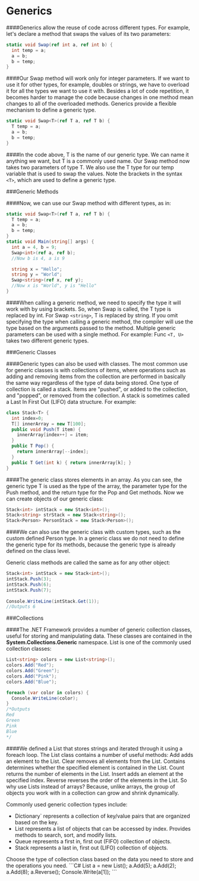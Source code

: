 # Generics

####Generics allow the reuse of code across different types.
For example, let's declare a method that swaps the values of its two parameters:
```C#
static void Swap(ref int a, ref int b) {
  int temp = a;
  a = b;
  b = temp;
}
```
####Our Swap method will work only for integer parameters. If we want to use it for other types, for example, doubles or strings, we have to overload it for all the types we want to use it with. Besides a lot of code repetition, it becomes harder to manage the code because changes in one method mean changes to all of the overloaded methods.
Generics provide a flexible mechanism to define a generic type.
```C#
static void Swap<T>(ref T a, ref T b) {
  T temp = a;
  a = b;
  b = temp;
}
```
####In the code above, T is the name of our generic type. We can name it anything we want, but T is a commonly used name. Our Swap method now takes two parameters of type T. We also use the T type for our temp variable that is used to swap the values.
Note the brackets in the syntax` <T>`, which are used to define a generic type.

###Generic Methods

####Now, we can use our Swap method with different types, as in:
```C#
static void Swap<T>(ref T a, ref T b) {
  T temp = a;
  a = b;
  b = temp;
}
static void Main(string[] args) {
  int a = 4, b = 9;
  Swap<int>(ref a, ref b);
  //Now b is 4, a is 9

  string x = "Hello";
  string y = "World";
  Swap<string>(ref x, ref y);
  //Now x is "World", y is "Hello"
}
```

####When calling a generic method, we need to specify the type it will work with by using brackets. So, when Swap<int> is called, the T type is replaced by int. For Swap ` <string> `, T is replaced by string. 
If you omit specifying the type when calling a generic method, the compiler will use the type based on the arguments passed to the method.
Multiple generic parameters can be used with a single method. 
For example: Func `<T, U>` takes two different generic types.

###Generic Classes

####Generic types can also be used with classes.
The most common use for generic classes is with collections of items, where operations such as adding and removing items from the collection are performed in basically the same way regardless of the type of data being stored. One type of collection is called a stack. Items are "pushed", or added to the collection, and "popped", or removed from the collection. A stack is sometimes called a Last In First Out (LIFO) data structure.
For example:
```C#
class Stack<T> {
  int index=0;
  T[] innerArray = new T[100];
  public void Push(T item) {
    innerArray[index++] = item; 
  }
  public T Pop() {
    return innerArray[--index]; 
  }
  public T Get(int k) { return innerArray[k]; }
}
```
####The generic class stores elements in an array. As you can see, the generic type T is used as the type of the array, the parameter type for the Push method, and the return type for the Pop and Get methods.
Now we can create objects of our generic class:
```C#
Stack<int> intStack = new Stack<int>();
Stack<string> strStack = new Stack<string>();
Stack<Person> PersonStack = new Stack<Person>();
```
####We can also use the generic class with custom types, such as the custom defined Person type.
In a generic class we do not need to define the generic type for its methods, because the generic type is already defined on the class level.

Generic class methods are called the same as for any other object:
```C#
Stack<int> intStack = new Stack<int>();
intStack.Push(3);
intStack.Push(6);
intStack.Push(7);
            
Console.WriteLine(intStack.Get(1));
//Outputs 6
```

###Collections

####The .NET Framework provides a number of generic collection classes, useful for storing and manipulating data.
These classes are contained in the<b> System.Collections.Generic</b> namespace.
List is one of the commonly used collection classes:
```c#
List<string> colors = new List<string>();
colors.Add("Red");
colors.Add("Green");
colors.Add("Pink");
colors.Add("Blue");

foreach (var color in colors) {
  Console.WriteLine(color);
}
/*Outputs
Red
Green
Pink
Blue
*/
```
####We defined a List that stores strings and iterated through it using a foreach loop. 
The List class contains a number of useful methods:
Add adds an element to the List.
Clear removes all elements from the List.
Contains determines whether the specified element is contained in the List.
Count returns the number of elements in the List.
Insert adds an element at the specified index.
Reverse reverses the order of the elements in the List.
So why use Lists instead of arrays?
Because, unlike arrays, the group of objects you work with in a collection can grow and shrink dynamically.


Commonly used generic collection types include:
<ul>
<li>Dictionary`<TKey, TValue> represents a collection of key/value pairs that are organized based on the key.
<li>List<T> represents a list of objects that can be accessed by index. Provides methods to search, sort, and modify lists.
<li>Queue<T> represents a first in, first out (FIFO) collection of objects.
<li>Stack<T> represents a last in, first out (LIFO) collection of objects.
</ul>
Choose the type of collection class based on the data you need to store and the operations you need.
```C#
List<int> a = new List<int>();
a.Add(5);
a.Add(2);
a.Add(8);
a.Reverse();
Console.Write(a[1]);
```
